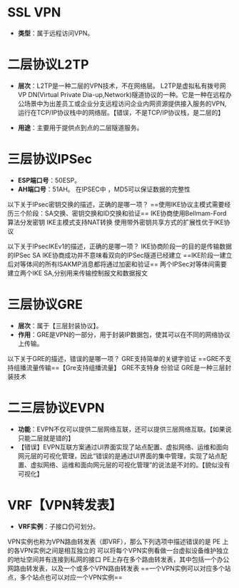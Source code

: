 # SSL VPN

- **类型**：属于远程访问VPN。

#  二层协议L2TP
- **层次**：L2TP是一种二层的VPN技术，不在网络层。
L2TP是虚拟私有拨号网VP DN(Virtual Private Dia-up,Network)隧道协议的一种。它是一种在远程办公场景中为出差员工或企业分支远程访问企业内网资源提供接入服务的VPN,运行在TCP/IP协议栈中的网络层。【错误，不是TCP/IP协议栈，是二层的】

- **用途**：主要用于提供点到点的二层隧道服务。

# 三层协议IPSec

- **ESP端口号**：50ESP。
- **AH端口号**：51AH。
在IPSEC中 ，MD5可以保证数据的完整性

以下关于IPsec密钥交换的描述，正确的是哪一项？
==使用IKE协议主模式需要经历三个阶段：SA交换、密钥交换和ID交换和验证==
IKE协商使用Bellmam-Ford算法分发密钥
IKE主模式支持NAT转换
使用带外密钥共享方式的扩展性优于IKE协议

以下关于IPsecIKEv1的描述，正确的是哪一项？
IKE协商阶段一的目的是传输数据的IPSec SA
IKE协商成功并不意味看双向的IPSec隧道已经建立
==IKE阶段一建立后对等体间的所有ISAKMP消息都将通过加密和验证==
两个IPSec对等体间需要建立两个IKE SA,分别用来传输控制报文和数据报文
# 三层协议GRE

- **层次**：属于【三层封装协议】。
- **作用**：GRE是VPN的一部分，用于封装IP数据包，使其可以在不同的网络协议上传输。

以下关于GRE的描述，错误的是哪一项？
GRE支持简单的关键字验证
==GRE不支持组播流量传输==【Gre支持组播流量】
GRE不支特身 份验证
GRE是一种三层封装技术

# 二三层协议EVPN

- **功能**：EVPN不仅可以提供二层网络互联，还可以提供三层网络互联。【如果说只能二层就是错的】
- 【错误】EVPN互联方案通过UI界面实现了站点配置、虚拟网络、运维和面向网元层的可视化管理，因此“错误的是通过UI界面的集中管理，实现了站点配置、虚拟网络、运维和面向网元层的可视化管理”的说法是不对的。【貌似没有可视化】

# VRF【VPN转发表】
- **VRF实例**：子接口仍可划分。

VPN实例也称为VPN路由转发表（即VRF），那么下列选项中描述错误的是
PE 上的各VPN实例之间是相互独立的
可以将每个VPN实例看做一台虚拟设备维护独立的地址空间并有连接到私网的接口
PE上存在多个路由转发表，其中包括一个办公网路由转发表，以及一个或多个VPN路由转发表
==一个VPN实例可以对应多个站点，多个站点也可以对应一个VPN实例==



